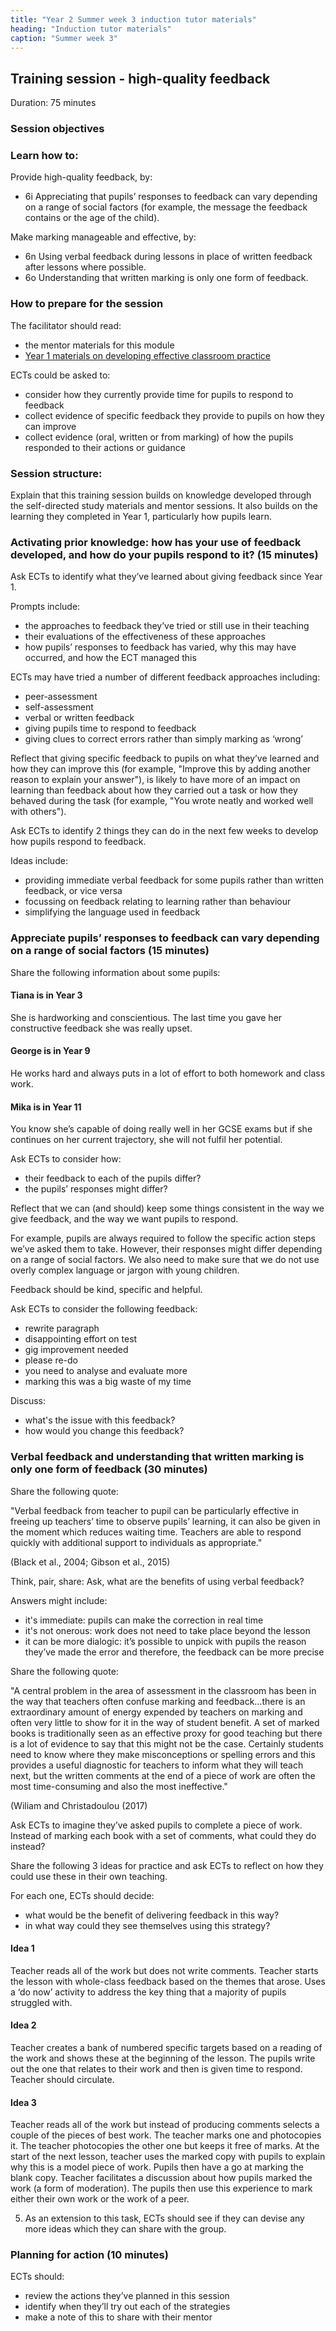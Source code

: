 ```yaml
---
title: "Year 2 Summer week 3 induction tutor materials"
heading: "Induction tutor materials"
caption: "Summer week 3"
---
```


## Training session - high-quality feedback

Duration: 75 minutes

### Session objectives

### Learn how to:

Provide high-quality feedback, by:

- 6i Appreciating that pupils’ responses to feedback can vary depending on a range of social factors (for example, the message the feedback contains or the age of the child).

Make marking manageable and effective, by:

- 6n Using verbal feedback during lessons in place of written feedback after lessons where possible.
- 6o Understanding that written marking is only one form of feedback.

### How to prepare for the session

The facilitator should read:

- the mentor materials for this module
- [Year 1 materials on developing effective classroom practice](https://support-for-early-career-teachers.education.gov.uk/education-development-trust/year-1-developing-effective-classroom-practice/)

ECTs could be asked to:

- consider how they currently provide time for pupils to respond to feedback
- collect evidence of specific feedback they provide to pupils on how they can improve
- collect evidence (oral, written or from marking) of how the pupils responded to their actions or guidance

### Session structure:

Explain that this training session builds on knowledge developed through the self-directed study materials and mentor sessions. It also builds on the learning they completed in Year 1, particularly how pupils learn.

### Activating prior knowledge: how has your use of feedback developed, and how do your pupils respond to it? (15 minutes)

Ask ECTs to identify what they’ve learned about giving feedback since Year 1.

Prompts include:

- the approaches to feedback they’ve tried or still use in their teaching
- their evaluations of the effectiveness of these approaches
- how pupils’ responses to feedback has varied, why this may have occurred, and how the ECT managed this

ECTs may have tried a number of different feedback approaches including:

- peer-assessment
- self-assessment
- verbal or written feedback
- giving pupils time to respond to feedback
- giving clues to correct errors rather than simply marking as ‘wrong’

Reflect that giving specific feedback to pupils on what they’ve learned and how they can improve this (for example, "Improve this by adding another reason to explain your answer"), is likely to have more of an impact on learning than feedback about how they carried out a task or how they behaved during the task (for example, "You wrote neatly and worked well with others").

Ask ECTs to identify 2 things they can do in the next few weeks to develop how pupils respond to feedback.

Ideas include:

- providing immediate verbal feedback for some pupils rather than written feedback, or vice versa
- focussing on feedback relating to learning rather than behaviour
- simplifying the language used in feedback

### Appreciate pupils’ responses to feedback can vary depending on a range of social factors (15 minutes) 

Share the following information about some pupils:

#### Tiana is in Year 3

She is hardworking and conscientious. The last time you gave her constructive feedback she was really upset.

#### George is in Year 9

He works hard and always puts in a lot of effort to both homework and class work.

#### Mika is in Year 11

You know she’s capable of doing really well in her GCSE exams but if she continues on her current trajectory, she will not fulfil her potential.

Ask ECTs to consider how:

- their feedback to each of the pupils differ?
- the pupils’ responses might differ? 

Reflect that we can (and should) keep some things consistent in the way we give feedback, and the way we want pupils to respond.

For example, pupils are always required to follow the specific action steps we’ve asked them to take. However, their responses might differ depending on a range of social factors. We also need to make sure that we do not use overly complex language or jargon with young children.

Feedback should be kind, specific and helpful.

Ask ECTs to consider the following feedback:

- rewrite paragraph
- disappointing effort on test
- gig improvement needed
- please re-do
- you need to analyse and evaluate more
- marking this was a big waste of my time

Discuss:

- what's the issue with this feedback?
- how would you change this feedback?

### Verbal feedback and understanding that written marking is only one form of feedback (30 minutes) 

Share the following quote: 

"Verbal feedback from teacher to pupil can be particularly effective in freeing up teachers’ time to observe pupils’ learning, it can also be given in the moment which reduces waiting time. Teachers are able to respond quickly with additional support to individuals as appropriate."

(Black et al., 2004; Gibson et al., 2015)   

Think, pair, share: Ask, what are the benefits of using verbal feedback?

Answers might include:

- it's immediate: pupils can make the correction in real time
- it's not onerous: work does not need to take place beyond the lesson
- it can be more dialogic: it’s possible to unpick with pupils the reason they’ve made the error and therefore, the feedback can be more precise

Share the following quote:

"A central problem in the area of assessment in the classroom has been in the way that teachers often confuse marking and feedback…there is an extraordinary amount of energy expended by teachers on marking and often very little to show for it in the way of student benefit. A set of marked books is traditionally seen as an effective proxy for good teaching but there is a lot of evidence to say that this might not be the case. Certainly students need to know where they make misconceptions or spelling errors and this provides a useful diagnostic for teachers to inform what they will teach next, but the written comments at the end of a piece of work are often the most time-consuming and also the most ineffective."

(Wiliam and Christadoulou (2017)  

Ask ECTs to imagine they’ve asked pupils to complete a piece of work. Instead of marking each book with a set of comments, what could they do instead?

Share the following 3 ideas for practice and ask ECTs to reflect on how they could use these in their own teaching.

For each one, ECTs should decide:

- what would be the benefit of delivering feedback in this way?
- in what way could they see themselves using this strategy?   

#### Idea 1

Teacher reads all of the work but does not write comments. Teacher starts the lesson with whole-class feedback based on the themes that arose. Uses a ‘do now’ activity to address the key thing that a majority of pupils struggled with.

#### Idea 2

Teacher creates a bank of numbered specific targets based on a reading of the work and shows these at the beginning of the lesson. The pupils write out the one that relates to their work and then is given time to respond. Teacher should circulate.

#### Idea 3

Teacher reads all of the work but instead of producing comments selects a couple of the pieces of best work. The teacher marks one and photocopies it. The teacher photocopies the other one but keeps it free of marks. At the start of the next lesson, teacher uses the marked copy with pupils to explain why this is a model piece of work. Pupils then have a go at marking the blank copy. Teacher facilitates a discussion about how pupils marked the work (a form of moderation). The pupils then use this experience to mark either their own work or the work of a peer.

5. As an extension to this task, ECTs should see if they can devise any more ideas which they can share with the group.

### Planning for action (10 minutes)

ECTs should:

- review the actions they’ve planned in this session
- identify when they’ll try out each of the strategies
- make a note of this to share with their mentor